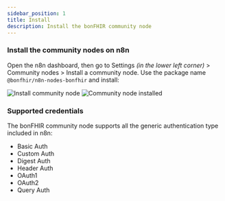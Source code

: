 ```yaml
---
sidebar_position: 1
title: Install
description: Install the bonFHIR community node
---
```


### Install the community nodes on n8n

Open the n8n dashboard, then go to Settings _(in the lower left corner)_ > Community nodes > Install a community node.
Use the package name `@bonfhir/n8n-nodes-bonfhir` and install:

![Install community node](/img/docs/n8n/install-community-node.png)
![Community node installed](/img/docs/n8n/community-node-installed.png)

### Supported credentials

The bonFHIR community node supports all the generic authentication type included in n8n:

- Basic Auth
- Custom Auth
- Digest Auth
- Header Auth
- OAuth1
- OAuth2
- Query Auth

